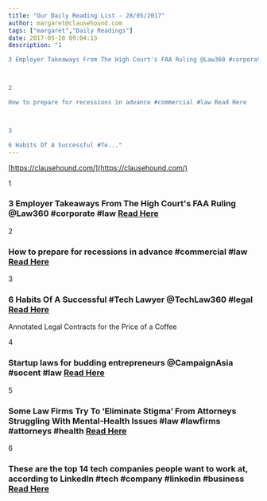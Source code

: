 ```yaml
---
title: "Our Daily Reading List - 28/05/2017"
author: margaret@clausehound.com
tags: ["margaret","Daily Readings"]
date: 2017-05-28 09:04:13
description: "1

3 Employer Takeaways From The High Court's FAA Ruling @Law360 #corporate #law Read Here



2

How to prepare for recessions in advance #commercial #law Read Here



3

6 Habits Of A Successful #Te..."
---
```


[https://clausehound.com/](https://clausehound.com/)

1

### 3 Employer Takeaways From The High Court's FAA Ruling @Law360 #corporate #law [Read Here](https://goo.gl/dC5Yrv)

2

### How to prepare for recessions in advance #commercial #law [Read Here](https://goo.gl/SNE3Rs)

3

### 6 Habits Of A Successful #Tech Lawyer @TechLaw360 #legal  [Read Here](https://goo.gl/hN2auB)

Annotated Legal Contracts
for the Price of a Coffee

4

### Startup laws for budding entrepreneurs @CampaignAsia #socent #law [Read Here](https://goo.gl/Qj4XI8)

5

### Some Law Firms Try To ‘Eliminate Stigma’ From Attorneys Struggling With Mental-Health Issues #law #lawfirms #attorneys #health [Read Here](http://abovethelaw.com/2017/05/some-law-firms-try-to-eliminate-stigma-from-attorneys-struggling-with-mental-health-issues/)

6

### These are the top 14 tech companies people want to work at, according to LinkedIn #tech #company #linkedin #business [Read Here](http://www.businessinsider.com/best-tech-companies-to-work-at-according-to-linkedin-2017-5)
